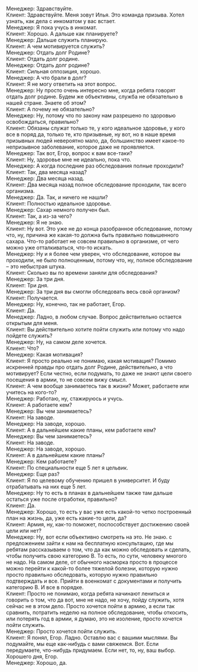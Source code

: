 Менеджер: Здравствуйте.  
Клиент: Здравствуйте. Меня зовут Илья. Это команда призыва. Хотел узнать, как дела с инкоматом у вас встает.  
Менеджер: Я пока учусь в инкомат.  
Клиент: Хорошо. А дальше как планируете?  
Менеджер: Дальше служить планирую.  
Клиент: А чем мотивируется служить?  
Менеджер: Отдать долг Родине?  
Клиент: Отдать долг родине.  
Менеджер: Отдать долг родине?  
Клиент: Сильная оппозиция, хорошо.  
Менеджер: А что брали в долг?  
Клиент: Я не могу ответить на этот вопрос.  
Менеджер: Ну просто очень интересно мне, когда ребята говорят отдать долг родине. Будем же объективны, служба не обязательно в нашей стране. Знаете об этом?  
Клиент: А почему не обязательно?  
Менеджер: Ну, потому что по закону нам разрешено по здоровью освобождаться, правильно?  
Клиент: Обязаны служат только те, у кого идеальное здоровье, у кого все в поряд да, только те, кто призывные, ну вот, но в наше время призывных людей невероятно мало, да, большинство имеет какое-то непризывное заболевание, которое даже не проявляется.  
Менеджер: Так вот, Егор, вопрос к вам все-таки?  
Клиент: Ну, здоровье мне не идеально, пока что.  
Менеджер: А когда последние раз обследования полные проходили?  
Клиент: Так, два месяца назад?  
Менеджер: Два месяца назад.  
Клиент: Два месяца назад полное обследование проходили, так всего организма.  
Менеджер: Да. Так, и ничего не нашли?  
Клиент: Полностью идеальное здоровье.  
Менеджер: Сахар немного получен был.  
Клиент: Так, а из-за чего?  
Менеджер: Я не знаю.  
Клиент: Ну вот. Это уже не до конца разобранное обследование, потому что, ну, причина же какая-то должна быть правильно повышенного сахара. Что-то работает не совсем правильно в организме, от чего можно уже отталкиваться, что-то искать.  
Менеджер: Ну и я более чем уверен, что обследование, которое вы проходили, не было полноценным, потому что, ну, полное обследование – это небыстрая штука.  
Клиент: Сколько вы по времени заняли для обследования?  
Менеджер: За три дня.  
Клиент: Три дня.  
Менеджер: За три дня вы смогли обследовать весь свой организм?  
Клиент: Получается.  
Менеджер: Ну, конечно, так не работает, Егор.  
Клиент: Да.  
Менеджер: Ладно, в любом случае. Вопрос действительно остается открытым для меня.  
Клиент: Вы действительно хотите пойти служить или потому что надо пойдете служить?  
Менеджер: Ну, на самом деле хочется.  
Клиент: Что?  
Менеджер: Какая мотивация?  
Клиент: Я просто реально не понимаю, какая мотивация? Помимо искренней правды про отдать долг Родине, действительно, а что мотивирует? Если честно, если подумать, то даже не знают цели своего посещения в армии, то не совсем вижу смысл.  
Клиент: А чем вообще занимаетесь так в жизни? Может, работаете или учитесь на кого-то?  
Менеджер: Работаю, ну, стажируюсь и учусь.  
Клиент: А работаете кем?  
Менеджер: Вы чем занимаетесь?  
Клиент: На заводе.  
Менеджер: На заводе, хорошо.  
Клиент: А в дальнейшем какие планы, кем работаете кем?  
Менеджер: Вы чем занимаетесь?  
Клиент: На заводе.  
Менеджер: На заводе, хорошо.  
Клиент: А в дальнейшем какие планы?  
Менеджер: Кем работаете?  
Клиент: По специальности еще 5 лет я цельвик.  
Менеджер: Еще раз?  
Клиент: Я по целевому обучению пришел в университет. И буду отрабатывать на них еще 5 лет.  
Менеджер: Ну то есть в планах в дальнейшем также там дальше остаться уже после отработки, правильно?  
Клиент: Да.  
Менеджер: Хорошо, то есть у вас уже есть какой-то четко построенный план на жизнь, да, уже есть какие-то цели, да?  
Клиент: Армия, ну, как-то поможет, поспособствует достижению своей цели или нет?  
Менеджер: Ну, вот если объективно смотреть на это. Не знаю. с предложением зайти к нам на бесплатную консультацию, где мы ребятам рассказываем о том, что да как можно обследовать и сделать, чтобы получить свою категорию В. То есть, по сути, человеку многого не надо. На самом деле, от обычного насморка просто в процессе можно перейти к какой-то более тяжелой болезни, которую нужно просто правильно обследовать, которую нужно правильно подтверждать и все. Прийти в военкомат с документами и получить категорию В. И все в порядке.  
Клиент: Просто не понимаю, когда ребята начинают лениться и говорить о том, что да вот, мне не надо, не хочу, пойду служить, хотя сейчас не в этом дело. Просто хочется пойти в армию, а если так сравнить, потратить неделю на полное обследование, чтобы откосить, или потерять год в армии, я думаю, это не изоление, просто хочется пойти служить.  
Менеджер: Просто хочется пойти служить.  
Клиент: Я понял, Егор. Ладно. Оставлю вас с вашими мыслями. Вы подумайте, мы еще как-нибудь с вами свяжемся. Вот. Если передумаете, что-нибудь придумаем. Если нет, то, ну, ваш выбор. Хорошего дня, Егор.  
Менеджер: Хорошо, да.